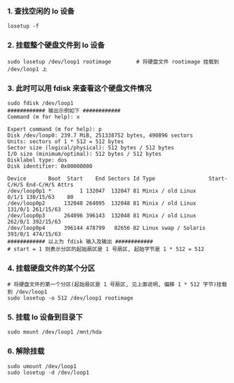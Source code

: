 ### 1. 查找空闲的 lo 设备

```shell
losetup -f 
```

### 2. 挂载整个硬盘文件到 lo 设备

```shell
sudo losetup /dev/loop1 rootimage        # 将硬盘文件 rootimage 挂载到 /dev/loop1 上
```

### 3. 此时可以用 fdisk 来查看这个硬盘文件情况

```shell
sudo fdisk /dev/loop1
############ 输出示例如下 ############
Command (m for help): x

Expert command (m for help): p
Disk /dev/loop0: 239.7 MiB, 251338752 bytes, 490896 sectors
Units: sectors of 1 * 512 = 512 bytes
Sector size (logical/physical): 512 bytes / 512 bytes
I/O size (minimum/optimal): 512 bytes / 512 bytes
Disklabel type: dos
Disk identifier: 0x00000000

Device       Boot  Start    End Sectors Id Type                 Start-C/H/S End-C/H/S Attrs
/dev/loop0p1 *         1 132047  132047 81 Minix / old Linux          0/1/1 130/15/63    80
/dev/loop0p2      132048 264095  132048 81 Minix / old Linux        131/0/1 261/15/63
/dev/loop0p3      264096 396143  132048 81 Minix / old Linux        262/0/1 392/15/63
/dev/loop0p4      396144 478799   82656 82 Linux swap / Solaris     393/0/1 474/15/63
############ 以上为 fdisk 输入及输出 ############
# start = 1 则表示分区的起始扇区是 1 号扇区, 起始字节是 1 * 512 = 512
```

### 4. 挂载硬盘文件的某个分区

```shell
# 将硬盘文件的第一个分区(起始扇区是 1 号扇区, 见上面说明, 偏移 1 * 512 字节)挂载到 /dev/loop1
sudo losetup -o 512 /dev/loop1 rootimage
```

### 5. 挂载 lo 设备到目录下

```shell
sudo mount /dev/loop1 /mnt/hda
```

### 6. 解除挂载

```shell
sudo umount /dev/loop1
sudo losetup -d /dev/loop1
```